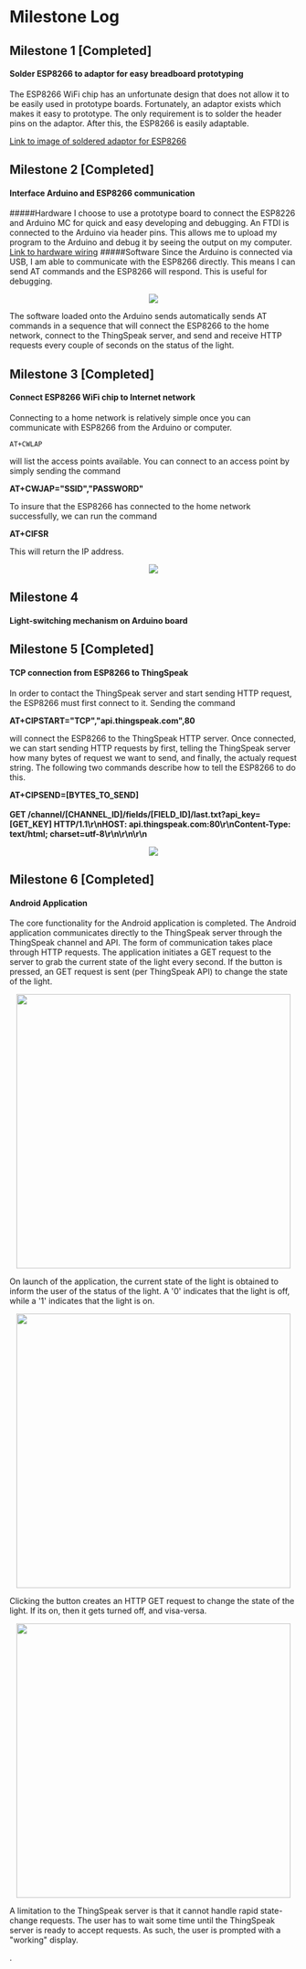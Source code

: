 # Milestone Log

## Milestone 1 [Completed]
#### Solder ESP8266 to adaptor for easy breadboard prototyping
The ESP8266 WiFi chip has an unfortunate design that does not allow it to be easily used in prototype boards.
Fortunately, an adaptor exists which makes it easy to prototype. The only requirement is to solder the header
pins on the adaptor. After this, the ESP8266 is easily adaptable.

<a href="https://drive.google.com/open?id=0B8I6-MtRe_U0Q1JyajNyaHpvanM">Link to image of soldered adaptor for ESP8266</a>

## Milestone 2 [Completed]
#### Interface Arduino and ESP8266 communication
#####Hardware
I choose to use a prototype board to connect the ESP8226 and Arduino MC for quick and easy developing and debugging. An FTDI
is connected to the Arduino via header pins. This allows me to upload my program to the Arduino and debug it by seeing the
output on my computer.
<a href="https://drive.google.com/open?id=0B8I6-MtRe_U0bUNJX0drU1Vkekk">Link to hardware wiring</a>
#####Software
Since the Arduino is connected via USB, I am able to communicate with the ESP8266 directly. This means I can send AT commands
and the ESP8266 will respond. This is useful for debugging. 
<p align="center">
  <img src="https://github.com/elopezga/CSE-145-LightSwitch/blob/master/Log/Milestone2.gif"/>
</p>
The software loaded onto the Arduino sends automatically sends AT commands in a sequence that will connect the ESP8266 to
the home network, connect to the ThingSpeak server, and send and receive HTTP requests every couple of seconds on the
status of the light.

## Milestone 3 [Completed]
#### Connect ESP8266 WiFi chip to Internet network
Connecting to a home network is relatively simple once you can communicate with ESP8266 from the Arduino or computer.

```
AT+CWLAP
```

will list the access points available. You can connect to an access point by simply sending the command

<b>AT+CWJAP="SSID","PASSWORD"</b>

To insure that the ESP8266 has connected to the home network successfully, we can run the command

<b>AT+CIFSR</b>

This will return the IP address.

<p align="center">
  <img src="https://github.com/elopezga/CSE-145-LightSwitch/blob/master/Log/Milestone3.gif"/>
</p>

## Milestone 4
#### Light-switching mechanism on Arduino board

## Milestone 5 [Completed]
#### TCP connection from ESP8266 to ThingSpeak
In order to contact the ThingSpeak server and start sending HTTP request, the ESP8266 must first connect to it.
Sending the command

<b>AT+CIPSTART="TCP","api.thingspeak.com",80</b>

will connect the ESP8266 to the ThingSpeak HTTP server. Once connected, we can start sending HTTP requests by first, telling
the ThingSpeak server how many bytes of request we want to send, and finally, the actualy request string. The following two
commands describe how to tell the ESP8266 to do this.

<b>AT+CIPSEND=[BYTES_TO_SEND]</b>
<br>
<br>
<b>GET /channel/[CHANNEL_ID]/fields/[FIELD_ID]/last.txt?api_key=[GET_KEY] HTTP/1.1\r\nHOST: api.thingspeak.com:80\r\nContent-Type: text/html; charset=utf-8\r\n\r\n\r\n</b>

<p align="center">
  <img src="https://github.com/elopezga/CSE-145-LightSwitch/blob/master/Log/Milestone5.gif"/>
</p>

## Milestone 6 [Completed]
#### Android Application
The core functionality for the Android application is completed. The Android application communicates directly to the ThingSpeak
server through the ThingSpeak channel and API. The form of communication takes place through HTTP requests. The
application initiates a GET request to the server to grab the current state of the light every second. If the button is pressed, 
an GET request is sent (per ThingSpeak API) to change the state of the light.

<p align="center">
  <img src="https://github.com/elopezga/CSE-145-LightSwitch/blob/master/Log/screen1.gif" width="auto" height="480"/>
</p>
On launch of the application, the current state of the light is obtained to inform the user of the status of the light.
A '0' indicates that the light is off, while a '1' indicates that the light is on.



<p align="center">
  <img src="https://github.com/elopezga/CSE-145-LightSwitch/blob/master/Log/screen2.gif" width="auto" height="480"/>
</p>
Clicking the button creates an HTTP GET request to change the state of the light. If its on, then it gets turned off, and visa-versa.



<p align="center">
  <img src="https://github.com/elopezga/CSE-145-LightSwitch/blob/master/Log/screen3.gif" width="auto" height="480"/>
</p>
A limitation to the ThingSpeak server is that it cannot handle rapid state-change requests. The user has to wait
some time until the ThingSpeak server is ready to accept requests. As such, the user is prompted with a "working" display.



.
